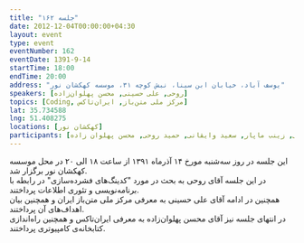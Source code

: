 ```yaml
---
title: "جلسه ۱۶۲"
date: 2012-12-04T00:00:00+04:30
layout: event
type: event
eventNumber: 162
eventDate: 1391-9-14
startTime: 18:00
endTime: 20:00
address: "یوسف آباد، خیابان ابن سینا، نبش کوچه ۳۱، موسسه کهکشان نور"
speakers: [روحی, علی حسینی, محسن پهلوان‌زاده]
topics: [Coding, مرکز ملی متن‌باز, ایران‌تاکس]
lat: 35.734588
lng: 51.408275
locations: [کهکشان نور]
participants: [بهنام توکلی کرمانی, رضا سامعی, علی حسینی, سمانه شاه محمدی, محمدرضا کمالی‌فرد, فربد گرامی, رضا علیزاده مجد, حمید عظیمی, محمد مهدی کاظمی, شیوا شاهرخی, زینب ماپار, سعید وایقانی, حمید روحی, محسن پهلوان زاده]
---
```

این جلسه در روز سه‌شنبه مورخ ۱۴ آذرماه ۱۳۹۱ از ساعت ۱۸ الی ۲۰ در محل موسسه کهکشان نور برگزار شد.  
در این جلسه آقای روحی به بحث در مورد "کدینگ‌های فشرده‌سازی" در رابطه با برنامه‌نویسی و تئوری اطلاعات پرداختند.  
همچنین در ادامه آقای علی حسینی به معرفی مرکز ملی متن‌باز ایران و همچنین بیان اهداف‌های آن پرداختند.  
در انتهای جلسه نیز آقای محسن پهلوان‌زاده به معرفی ایران‌تاکس و همچنین راه‌اندازی کتابخانه‌ی کامپیوتری پرداختند.